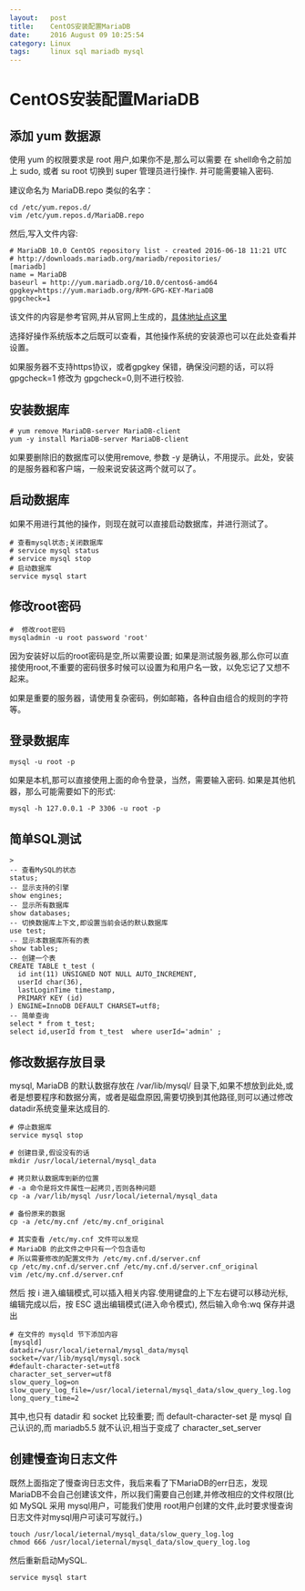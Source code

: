 ```yaml
---
layout:   post
title:    CentOS安装配置MariaDB
date:     2016 August 09 10:25:54
category: Linux
tags:     linux sql mariadb mysql
---
```

# CentOS安装配置MariaDB

## 添加 yum 数据源

使用 yum 的权限要求是 root 用户,如果你不是,那么可以需要 在 shell命令之前加上 sudo, 或者 su root  切换到 super 管理员进行操作. 并可能需要输入密码.

建议命名为 MariaDB.repo 类似的名字：

    cd /etc/yum.repos.d/
    vim /etc/yum.repos.d/MariaDB.repo

然后,写入文件内容:

    # MariaDB 10.0 CentOS repository list - created 2016-06-18 11:21 UTC
    # http://downloads.mariadb.org/mariadb/repositories/
    [mariadb]
    name = MariaDB
    baseurl = http://yum.mariadb.org/10.0/centos6-amd64
    gpgkey=https://yum.mariadb.org/RPM-GPG-KEY-MariaDB
    gpgcheck=1

该文件的内容是参考官网,并从官网上生成的，[具体地址点这里](https://downloads.mariadb.org/mariadb/repositories/)

选择好操作系统版本之后既可以查看，其他操作系统的安装源也可以在此处查看并设置。

如果服务器不支持https协议，或者gpgkey 保错，确保没问题的话，可以将 gpgcheck=1 修改为 gpgcheck=0,则不进行校验.

## 安装数据库

    # yum remove MariaDB-server MariaDB-client  
    yum -y install MariaDB-server MariaDB-client 

如果要删除旧的数据库可以使用remove, 参数 -y 是确认，不用提示。此处，安装的是服务器和客户端，一般来说安装这两个就可以了。

## 启动数据库

如果不用进行其他的操作，则现在就可以直接启动数据库，并进行测试了。

    # 查看mysql状态;关闭数据库
    # service mysql status
    # service mysql stop
    # 启动数据库
    service mysql start

## 修改root密码

    #  修改root密码  
    mysqladmin -u root password 'root'

因为安装好以后的root密码是空,所以需要设置; 如果是测试服务器,那么你可以直接使用root,不重要的密码很多时候可以设置为和用户名一致，以免忘记了又想不起来。

如果是重要的服务器，请使用复杂密码，例如邮箱，各种自由组合的规则的字符等。

## 登录数据库

    mysql -u root -p

如果是本机,那可以直接使用上面的命令登录，当然，需要输入密码. 如果是其他机器，那么可能需要如下的形式: 

    mysql -h 127.0.0.1 -P 3306 -u root -p

##  简单SQL测试

    >  
    -- 查看MySQL的状态  
    status;  
    -- 显示支持的引擎  
    show engines;  
    -- 显示所有数据库  
    show databases;  
    -- 切换数据库上下文,即设置当前会话的默认数据库  
    use test;  
    -- 显示本数据库所有的表  
    show tables;  
    -- 创建一个表  
    CREATE TABLE t_test (  
      id int(11) UNSIGNED NOT NULL AUTO_INCREMENT,  
      userId char(36),  
      lastLoginTime timestamp,  
      PRIMARY KEY (id)  
    ) ENGINE=InnoDB DEFAULT CHARSET=utf8;  
    -- 简单查询  
    select * from t_test;  
    select id,userId from t_test  where userId='admin' ; 

## 修改数据存放目录

mysql, MariaDB 的默认数据存放在 /var/lib/mysql/ 目录下,如果不想放到此处,或者是想要程序和数据分离，或者是磁盘原因,需要切换到其他路径,则可以通过修改 datadir系统变量来达成目的.

    # 停止数据库  
    service mysql stop
      
    # 创建目录,假设没有的话  
    mkdir /usr/local/ieternal/mysql_data
      
    # 拷贝默认数据库到新的位置  
    # -a 命令是将文件属性一起拷贝,否则各种问题  
    cp -a /var/lib/mysql /usr/local/ieternal/mysql_data
      
    # 备份原来的数据  
    cp -a /etc/my.cnf /etc/my.cnf_original
      
    # 其实查看 /etc/my.cnf 文件可以发现  
    # MariaDB 的此文件之中只有一个包含语句  
    # 所以需要修改的配置文件为 /etc/my.cnf.d/server.cnf  
    cp /etc/my.cnf.d/server.cnf /etc/my.cnf.d/server.cnf_original
    vim /etc/my.cnf.d/server.cnf

然后 按 i 进入编辑模式,可以插入相关内容.使用键盘的上下左右键可以移动光标, 编辑完成以后，按 ESC 退出编辑模式(进入命令模式), 然后输入命令:wq 保存并退出

    # 在文件的 mysqld 节下添加内容
    [mysqld]  
    datadir=/usr/local/ieternal/mysql_data/mysql
    socket=/var/lib/mysql/mysql.sock
    #default-character-set=utf8 
    character_set_server=utf8
    slow_query_log=on
    slow_query_log_file=/usr/local/ieternal/mysql_data/slow_query_log.log
    long_query_time=2

其中,也只有 datadir 和 socket 比较重要; 而 default-character-set 是 mysql 自己认识的,而 mariadb5.5 就不认识,相当于变成了 character_set_server

## 创建慢查询日志文件

既然上面指定了慢查询日志文件，我后来看了下MariaDB的err日志，发现MariaDB不会自己创建该文件，所以我们需要自己创建,并修改相应的文件权限(比如 MySQL 采用 mysql用户，可能我们使用 root用户创建的文件,此时要求慢查询日志文件对mysql用户可读可写就行。)

    touch /usr/local/ieternal/mysql_data/slow_query_log.log
    chmod 666 /usr/local/ieternal/mysql_data/slow_query_log.log

然后重新启动MySQL.

    service mysql start
